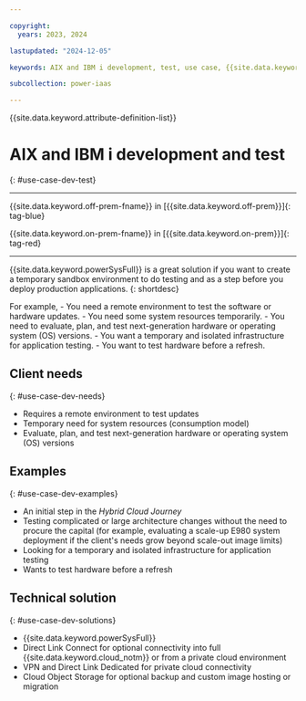 ```yaml
---

copyright:
  years: 2023, 2024

lastupdated: "2024-12-05"

keywords: AIX and IBM i development, test, use case, {{site.data.keyword.powerSys_notm}} as a service, private cloud, terminology, video, how-to

subcollection: power-iaas

---
```


{{site.data.keyword.attribute-definition-list}}

# AIX and IBM i development and test
{: #use-case-dev-test}

---



{{site.data.keyword.off-prem-fname}} in [{{site.data.keyword.off-prem}}]{: tag-blue}


{{site.data.keyword.on-prem-fname}} in [{{site.data.keyword.on-prem}}]{: tag-red}


---

{{site.data.keyword.powerSysFull}} is a great solution if you want to create a temporary sandbox environment to do testing and as a step before you deploy production applications.
{: shortdesc}

For example,
    - You need a remote environment to test the software or hardware updates.
    - You need some system resources temporarily.
    - You need to evaluate, plan, and test next-generation hardware or operating system (OS) versions.
    - You want a temporary and isolated infrastructure for application testing.
    - You want to test hardware before a refresh.


## Client needs
{: #use-case-dev-needs}

- Requires a remote environment to test updates
- Temporary need for system resources (consumption model)
- Evaluate, plan, and test next-generation hardware or operating system (OS) versions

## Examples
{: #use-case-dev-examples}

- An initial step in the *Hybrid Cloud Journey*
- Testing complicated or large architecture changes without the need to procure the capital (for example, evaluating a scale-up E980 system deployment if the client's needs grow beyond scale-out image limits)
- Looking for a temporary and isolated infrastructure for application testing
- Wants to test hardware before a refresh

## Technical solution
{: #use-case-dev-solutions}

- {{site.data.keyword.powerSysFull}}
- Direct Link Connect for optional connectivity into full {{site.data.keyword.cloud_notm}} or from a private cloud environment
- VPN and Direct Link Dedicated for private cloud connectivity
- Cloud Object Storage for optional backup and custom image hosting or migration
